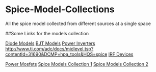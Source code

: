 # Spice-Model-Collections
All the spice model collected from different sources at a single space


##Some Links for the models collection


[Diode Models](https://www.diodes.com/search/?q=LM317&t=keyword&action_results=Go)
[BJT Models](https://www.pspice.com/discrete/bipolar-transistor/power)
[Power Inverters](https://github.com/texane/power_inverter/find/master)
http://www.ti.com/adc/docs/midlevel.tsp?contentId=31690&DCMP=hpa_tools&HQS=spice
[IRF Devices](http://www.irf.com/product-info/models/model_links.html)

[Power Mosfets](http://wikielectronic.blogspot.com/2015/06/spice-model-s-mosfet-for-power.html)
[Spice Models Collection 1](http://www.gunthard-kraus.de/Spice_Model_CD/Vendor%20List/Spice-Models-collection/)
[Spice Models Collection 2](http://ltwiki.org/files/LTspiceIV/Mixed%20Part%20List/Spice-Models-collection/)
